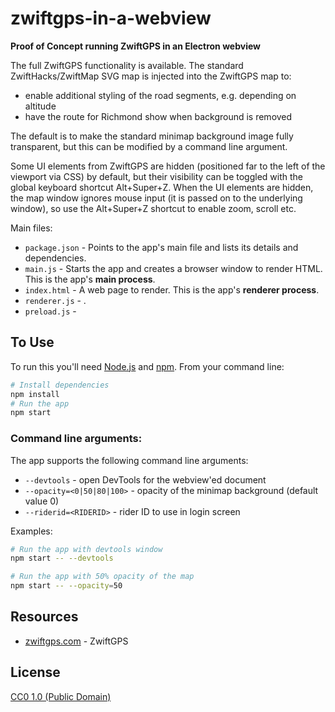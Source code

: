 # zwiftgps-in-a-webview

**Proof of Concept running ZwiftGPS in an Electron webview**

The full ZwiftGPS functionality is available. The standard ZwiftHacks/ZwiftMap SVG map is injected into the ZwiftGPS map to:

- enable additional styling of the road segments, e.g. depending on altitude
- have the route for Richmond show when background is removed

The default is to make the standard minimap background image fully transparent, but this can be modified by a command line argument.

Some UI elements from ZwiftGPS are hidden (positioned far to the left of the viewport via CSS) by default, but their visibility can be toggled with the global keyboard shortcut Alt+Super+Z.
When the UI elements are hidden, the map window ignores mouse input (it is passed on to the underlying window), so use the Alt+Super+Z shortcut to enable zoom, scroll etc.


Main files:

- `package.json` - Points to the app's main file and lists its details and dependencies.
- `main.js` - Starts the app and creates a browser window to render HTML. This is the app's **main process**.
- `index.html` - A web page to render. This is the app's **renderer process**.
- `renderer.js` - .
- `preload.js` - 


## To Use

To run this you'll need [Node.js](https://nodejs.org/en/download/) and [npm](http://npmjs.com). From your command line:

```bash
# Install dependencies
npm install
# Run the app
npm start
```

### Command line arguments:

The app supports the following command line arguments:

- `--devtools` - open DevTools for the webview'ed document 
- `--opacity=<0|50|80|100>` - opacity of the minimap background (default value 0) 
- `--riderid=<RIDERID>` - rider ID to use in login screen 

Examples:

```bash
# Run the app with devtools window
npm start -- --devtools
```

```bash
# Run the app with 50% opacity of the map 
npm start -- --opacity=50
```




## Resources

- [zwiftgps.com](https://www.zwiftgps.com) - ZwiftGPS

## License

[CC0 1.0 (Public Domain)](LICENSE.md)
